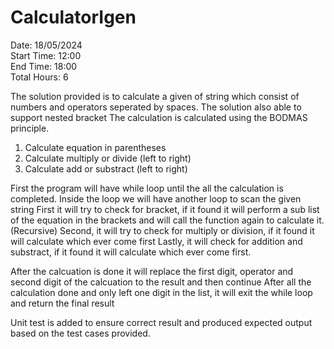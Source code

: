 # CalculatorIgen

Date: 18/05/2024\
Start Time: 12:00\
End Time: 18:00\
Total Hours: 6

The solution provided is to calculate a given of string which consist of numbers and operators seperated by spaces.
The solution also able to support nested bracket
The calculation is calculated using the BODMAS principle.
1. Calculate equation in parentheses
2. Calculate multiply or divide (left to right)
3. Calculate add or substract (left to right)

First the program will have while loop until the all the calculation is completed.
Inside the loop we will have another loop to scan the given string
First it will try to check for bracket, if it found it will perform a sub list of the equation in the brackets and will call the function again to calculate it. (Recursive)
Second, it will try to check for multiply or division, if it found it will calculate which ever come first
Lastly, it will check for addition and substract, if it found it will calculate which ever come first.

After the calcuation is done it will replace the first digit, operator and second digit of the calcuation to the result and then continue
After all the calculation done and only left one digit in the list, it will exit the while loop and return the final result

Unit test is added to ensure correct result and produced expected output based on the test cases provided.

